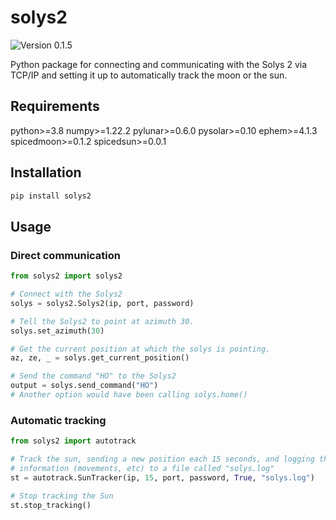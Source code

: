 # solys2

![Version 0.1.5](https://img.shields.io/badge/version-0.1.5-informational)

Python package for connecting and communicating with the Solys 2 via TCP/IP
and setting it up to automatically track the moon or the sun.

## Requirements

python>=3.8
numpy>=1.22.2
pylunar>=0.6.0
pysolar>=0.10
ephem>=4.1.3
spicedmoon>=0.1.2
spicedsun>=0.0.1

## Installation

```sh
pip install solys2
```

## Usage

### Direct communication

```python
from solys2 import solys2

# Connect with the Solys2
solys = solys2.Solys2(ip, port, password)

# Tell the Solys2 to point at azimuth 30.
solys.set_azimuth(30)

# Get the current position at which the solys is pointing.
az, ze, _ = solys.get_current_position()

# Send the command "HO" to the Solys2
output = solys.send_command("HO")
# Another option would have been calling solys.home()
```

### Automatic tracking

```python
from solys2 import autotrack

# Track the sun, sending a new position each 15 seconds, and logging the
# information (movements, etc) to a file called "solys.log"
st = autotrack.SunTracker(ip, 15, port, password, True, "solys.log")

# Stop tracking the Sun
st.stop_tracking()
```
